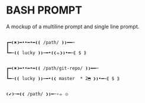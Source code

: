 # BASH PROMPT

A mockup of a multiline prompt and single line prompt.

```shell

┏━❨✖❩━••━•━❪⦗ /path/ ⦘❫━━─
┃
┗━┉❪⦗ lucky ⦘❫┉━•❪❮⦵❯❫•━┉⟪ $ ⟫


┏━❨✖❩━••━•━❪⦗ /path/git-repo/ ⦘❫━━─
┃
┗━┉❪⦗ lucky ⦘❫┉━•❪❮ master  * 2⬒ ❯❫•━┉⟪ $ ⟫


❨✔❩─━❪❮ /path/ ❯❫━─∘⦵ ⦾

```
